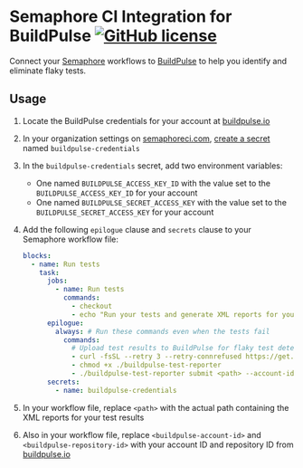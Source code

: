 # Semaphore CI Integration for BuildPulse [![GitHub license](https://img.shields.io/badge/license-MIT-blue.svg)](https://raw.githubusercontent.com/buildpulse/buildpulse-semaphore/master/LICENSE)

Connect your [Semaphore][semaphoreci.com] workflows to [BuildPulse][buildpulse.io] to help you identify and eliminate flaky tests.

## Usage

1. Locate the BuildPulse credentials for your account at [buildpulse.io][]
2. In your organization settings on [semaphoreci.com][], [create a secret](https://docs.semaphoreci.com/essentials/using-secrets/#creating-and-managing-secrets) named `buildpulse-credentials`
3. In the `buildpulse-credentials` secret, add two environment variables:
    - One named `BUILDPULSE_ACCESS_KEY_ID` with the value set to the `BUILDPULSE_ACCESS_KEY_ID` for your account
    - One named `BUILDPULSE_SECRET_ACCESS_KEY` with the value set to the `BUILDPULSE_SECRET_ACCESS_KEY` for your account
4. Add the following `epilogue` clause and `secrets` clause to your Semaphore workflow file:

    ```yaml
    blocks:
      - name: Run tests
        task:
          jobs:
            - name: Run tests
              commands:
                - checkout
                - echo "Run your tests and generate XML reports for your test results"
          epilogue:
            always: # Run these commands even when the tests fail
              commands:
                # Upload test results to BuildPulse for flaky test detection
                - curl -fsSL --retry 3 --retry-connrefused https://get.buildpulse.io/test-reporter-linux-amd64 > ./buildpulse-test-reporter
                - chmod +x ./buildpulse-test-reporter
                - ./buildpulse-test-reporter submit <path> --account-id <buildpulse-account-id> --repository-id <buildpulse-repository-id>
          secrets:
            - name: buildpulse-credentials
    ```

5. In your workflow file, replace `<path>` with the actual path containing the XML reports for your test results
6. Also in your workflow file, replace `<buildpulse-account-id>` and `<buildpulse-repository-id>` with your account ID and repository ID from [buildpulse.io][]

[buildpulse.io]: https://buildpulse.io
[semaphoreci.com]: https://semaphoreci.com
